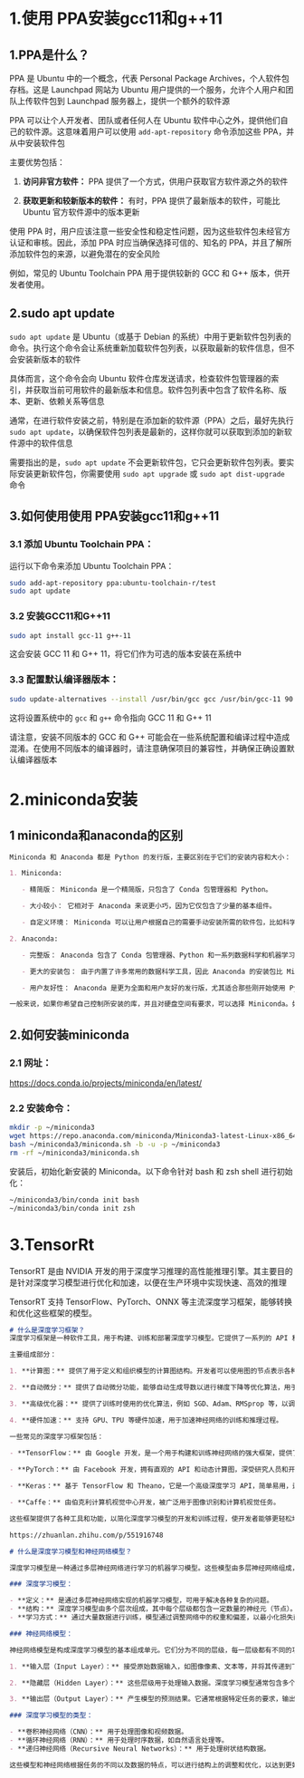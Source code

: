 # 1.使用 PPA安装gcc11和g++11

## 1.PPA是什么？

PPA 是 Ubuntu 中的一个概念，代表 Personal Package Archives，个人软件包存档。这是 Launchpad 网站为 Ubuntu 用户提供的一个服务，允许个人用户和团队上传软件包到 Launchpad 服务器上，提供一个额外的软件源

PPA 可以让个人开发者、团队或者任何人在 Ubuntu 软件中心之外，提供他们自己的软件源。这意味着用户可以使用 `add-apt-repository` 命令添加这些 PPA，并从中安装软件包

主要优势包括：

1. **访问非官方软件：** PPA 提供了一个方式，供用户获取官方软件源之外的软件

2. **获取更新和较新版本的软件：** 有时，PPA 提供了最新版本的软件，可能比 Ubuntu 官方软件源中的版本更新

使用 PPA 时，用户应该注意一些安全性和稳定性问题，因为这些软件包未经官方认证和审核。因此，添加 PPA 时应当确保选择可信的、知名的 PPA，并且了解所添加软件包的来源，以避免潜在的安全风险

例如，常见的 Ubuntu Toolchain PPA 用于提供较新的 GCC 和 G++ 版本，供开发者使用。

## 2.sudo apt update

`sudo apt update` 是 Ubuntu（或基于 Debian 的系统）中用于更新软件包列表的命令。执行这个命令会让系统重新加载软件包列表，以获取最新的软件信息，但不会安装新版本的软件

具体而言，这个命令会向 Ubuntu 软件仓库发送请求，检查软件包管理器的索引，并获取当前可用软件的最新版本和信息。软件包列表中包含了软件名称、版本、更新、依赖关系等信息

通常，在进行软件安装之前，特别是在添加新的软件源（PPA）之后，最好先执行 `sudo apt update`，以确保软件包列表是最新的，这样你就可以获取到添加的新软件源中的软件信息

需要指出的是，`sudo apt update` 不会更新软件包，它只会更新软件包列表。要实际安装更新软件包，你需要使用 `sudo apt upgrade` 或 `sudo apt dist-upgrade` 命令

## 3.如何使用使用 PPA安装gcc11和g++11

### 3.1 添加 Ubuntu Toolchain PPA：

运行以下命令来添加 Ubuntu Toolchain PPA：

```sh
sudo add-apt-repository ppa:ubuntu-toolchain-r/test
sudo apt update
```

### 3.2 安装GCC11和G++11

```sh
sudo apt install gcc-11 g++-11
```

这会安装 GCC 11 和 G++ 11，将它们作为可选的版本安装在系统中

### 3.3 配置默认编译器版本：

 ```sh
 sudo update-alternatives --install /usr/bin/gcc gcc /usr/bin/gcc-11 90 --slave /usr/bin/g++ g++ /usr/bin/g++-11
 ```

这将设置系统中的 `gcc` 和 `g++` 命令指向 GCC 11 和 G++ 11

请注意，安装不同版本的 GCC 和 G++ 可能会在一些系统配置和编译过程中造成混淆。在使用不同版本的编译器时，请注意确保项目的兼容性，并确保正确设置默认编译器版本

# 2.miniconda安装

## 1 miniconda和anaconda的区别

```markdown
Miniconda 和 Anaconda 都是 Python 的发行版，主要区别在于它们的安装内容和大小：

1. Miniconda:

   - 精简版： Miniconda 是一个精简版，只包含了 Conda 包管理器和 Python。

   - 大小较小： 它相对于 Anaconda 来说更小巧，因为它仅包含了少量的基本组件。

   - 自定义环境： Miniconda 可以让用户根据自己的需要手动安装所需的软件包，比如科学计算或机器学习等常用的库。用户需要手动安装其他库或工具，这样可以更加精准地控制安装。

2. Anaconda:

   - 完整版： Anaconda 包含了 Conda 包管理器、Python 和一系列数据科学和机器学习相关的库（如 NumPy、Pandas、Matplotlib、Scikit-learn 等）。

   - 更大的安装包： 由于内置了许多常用的数据科学工具，因此 Anaconda 的安装包比 Miniconda 更大。

   - 用户友好性： Anaconda 是更为全面和用户友好的发行版，尤其适合那些刚开始使用 Python 进行数据科学和机器学习的用户，因为它减少了对所需工具的单独安装。

一般来说，如果你希望自己控制所安装的库，并且对硬盘空间有要求，可以选择 Miniconda。如果你需要快速开始并希望一个包含了大多数常用库的环境，那么 Anaconda 可能更适合你。


```

## 2.如何安装miniconda

### 2.1 网址：

https://docs.conda.io/projects/miniconda/en/latest/

### 2.2 安装命令：

```sh
mkdir -p ~/miniconda3
wget https://repo.anaconda.com/miniconda/Miniconda3-latest-Linux-x86_64.sh -O ~/miniconda3/miniconda.sh
bash ~/miniconda3/miniconda.sh -b -u -p ~/miniconda3
rm -rf ~/miniconda3/miniconda.sh
```

安装后，初始化新安装的 Miniconda。以下命令针对 bash 和 zsh shell 进行初始化：

```sh
~/miniconda3/bin/conda init bash
~/miniconda3/bin/conda init zsh
```

# 3.TensorRt

TensorRT 是由 NVIDIA 开发的用于深度学习推理的高性能推理引擎。其主要目的是针对深度学习模型进行优化和加速，以便在生产环境中实现快速、高效的推理

TensorRT 支持 TensorFlow、PyTorch、ONNX 等主流深度学习框架，能够转换和优化这些框架的模型。

```markdown
# 什么是深度学习框架？
深度学习框架是一种软件工具，用于构建、训练和部署深度学习模型。它提供了一系列的 API 和工具，帮助开发者设计、实现和优化各种类型的神经网络模型。

主要组成部分：

1. **计算图：** 提供了用于定义和组织模型的计算图结构。开发者可以使用图的节点表示各种神经网络层，连接节点表示神经元之间的信息流动。

2. **自动微分：** 提供了自动微分功能，能够自动生成导数以进行梯度下降等优化算法，用于训练神经网络。

3. **高级优化器：** 提供了训练时使用的优化算法，例如 SGD、Adam、RMSprop 等，以调整模型参数以最小化损失函数。

4. **硬件加速：** 支持 GPU、TPU 等硬件加速，用于加速神经网络的训练和推理过程。

一些常见的深度学习框架包括：

- **TensorFlow：** 由 Google 开发，是一个用于构建和训练神经网络的强大框架，提供了灵活性和多种高级功能。
  
- **PyTorch：** 由 Facebook 开发，拥有直观的 API 和动态计算图，深受研究人员和开发者的欢迎。

- **Keras：** 基于 TensorFlow 和 Theano，它是一个高级深度学习 API，简单易用，适合初学者。

- **Caffe：** 由伯克利计算机视觉中心开发，被广泛用于图像识别和计算机视觉任务。

这些框架提供了各种工具和功能，以简化深度学习模型的开发和训练过程，使开发者能够更轻松地创建和部署深度学习模型。不同框架在其设计、API、灵活性和适用场景上有所不同，因此开发者可以根据自身需求和喜好选择适合的框架。

https://zhuanlan.zhihu.com/p/551916748
```

```markdown
# 什么是深度学习模型和神经网络模型？

深度学习模型是一种通过多层神经网络进行学习的机器学习模型。这些模型由多层神经网络组成，用于模拟人类大脑的工作原理。神经网络模型则是深度学习模型中的基本组成部分。

### 深度学习模型：

- **定义：** 是通过多层神经网络实现的机器学习模型，可用于解决各种复杂的问题。
- **结构：** 深度学习模型由多个层次组成，其中每个层级都包含一定数量的神经元（节点）。
- **学习方式：** 通过大量数据进行训练，模型通过调整网络中的权重和偏差，以最小化损失函数，从而实现自动学习。

### 神经网络模型：

神经网络模型是构成深度学习模型的基本组成单元。它们分为不同的层级，每一层级都有不同的功能和任务。

1. **输入层（Input Layer）：** 接受原始数据输入，如图像像素、文本等，并将其传递到下一层。

2. **隐藏层（Hidden Layer）：** 这些层级用于处理输入数据。深度学习模型通常包含多个隐藏层。每个隐藏层都包含多个神经元。

3. **输出层（Output Layer）：** 产生模型的预测结果。它通常根据特定任务的要求，输出分类、回归或其他形式的预测结果。

### 深度学习模型的类型：

- **卷积神经网络（CNN）：** 用于处理图像和视频数据。
- **循环神经网络（RNN）：** 用于处理时序数据，如自然语言处理等。
- **递归神经网络（Recursive Neural Networks）：** 用于处理树状结构数据。

这些模型和神经网络根据任务的不同以及数据的特点，可以进行结构上的调整和优化，以达到更好的性能和准确性。深度学习模型和神经网络已成为许多领域中的重要工具，如计算机视觉、自然语言处理、推荐系统等。
```

